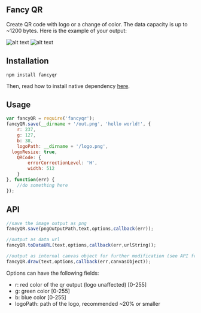 ## Fancy QR
Create QR code with logo or a change of color. The data capacity is up to ~1200 bytes. Here is the example of your output:


![alt text](https://raw.githubusercontent.com/wiki/heartnetkung/node-fancy-qr/out.png "Screenshot 1")
![alt text](https://raw.githubusercontent.com/wiki/heartnetkung/node-fancy-qr/out2.png "Screenshot 2")

## Installation
```
npm install fancyqr
```
Then, read how to install native dependency [here](https://github.com/LearnBoost/node-canvas/wiki).

## Usage
```javascript
var fancyQR = require('fancyqr');
fancyQR.save(__dirname + '/out.png', 'hello world!', {
	r: 237,
	g: 127,
	b: 38,
	logoPath: __dirname + '/logo.png',
  logoResize: true,
	QRCode: {
		errorCorrectionLevel: 'H',
		width: 512
	}
}, function(err) {
	//do something here
});
```

## API
```javascript
//save the image output as png
fancyQR.save(pngOutputPath,text,options,callback(err));

//output as data url
fancyQR.toDataURL(text,options,callback(err,urlString));

//output as internal canvas object for further modification (see API from node-canvas)
fancyQR.draw(text,options,callback(err,canvasObject));
```
Options can have the following fields:
* r: red color of the qr output (logo unaffected) [0-255]
* g: green color [0-255]
* b: blue color [0-255]
* logoPath: path of the logo, recommended ~20% or smaller
